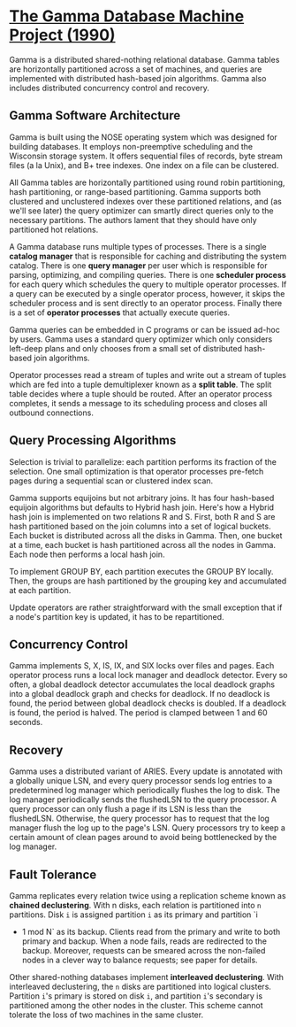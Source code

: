 # [The Gamma Database Machine Project (1990)](https://scholar.google.com/scholar?cluster=8912521541627865753)
Gamma is a distributed shared-nothing relational database. Gamma tables are
horizontally partitioned across a set of machines, and queries are implemented
with distributed hash-based join algorithms. Gamma also includes distributed
concurrency control and recovery.

## Gamma Software Architecture
Gamma is built using the NOSE operating system which was designed for building
databases. It employs non-preemptive scheduling and the Wisconsin storage
system. It offers sequential files of records, byte stream files (a la Unix),
and B+ tree indexes. One index on a file can be clustered.

All Gamma tables are horizontally partitioned using round robin partitioning,
hash partitioning, or range-based partitioning. Gamma supports both clustered
and unclustered indexes over these partitioned relations, and (as we'll see
later) the query optimizer can smartly direct queries only to the necessary
partitions. The authors lament that they should have only partitioned hot
relations.

A Gamma database runs multiple types of processes. There is a single **catalog
manager** that is responsible for caching and distributing the system catalog.
There is one **query manager** per user which is responsible for parsing,
optimizing, and compiling queries. There is one **scheduler process** for each
query which schedules the query to multiple operator processes. If a query can
be executed by a single operator process, however, it skips the scheduler
process and is sent directly to an operator process. Finally there is a set of
**operator processes** that actually execute queries.

Gamma queries can be embedded in C programs or can be issued ad-hoc by users.
Gamma uses a standard query optimizer which only considers left-deep plans and
only chooses from a small set of distributed hash-based join algorithms.

Operator processes read a stream of tuples and write out a stream of tuples
which are fed into a tuple demultiplexer known as a **split table**. The split
table decides where a tuple should be routed. After an operator process
completes, it sends a message to its scheduling process and closes all outbound
connections.

## Query Processing Algorithms
Selection is trivial to parallelize: each partition performs its fraction
of the selection. One small optimization is that operator processes pre-fetch
pages during a sequential scan or clustered index scan.

Gamma supports equijoins but not arbitrary joins. It has four hash-based
equijoin algorithms but defaults to Hybrid hash join. Here's how a Hybrid hash
join is implemented on two relations R and S. First, both R and S are hash
partitioned based on the join columns into a set of logical buckets. Each
bucket is distributed across all the disks in Gamma. Then, one bucket at a
time, each bucket is hash partitioned across all the nodes in Gamma. Each node
then performs a local hash join.

To implement GROUP BY, each partition executes the GROUP BY locally. Then, the
groups are hash partitioned by the grouping key and accumulated at each
partition.

Update operators are rather straightforward with the small exception that if a
node's partition key is updated, it has to be repartitioned.

## Concurrency Control
Gamma implements S, X, IS, IX, and SIX locks over files and pages. Each
operator process runs a local lock manager and deadlock detector. Every so
often, a global deadlock detector accumulates the local deadlock graphs into a
global deadlock graph and checks for deadlock. If no deadlock is found, the
period between global deadlock checks is doubled. If a deadlock is found, the
period is halved. The period is clamped between 1 and 60 seconds.


## Recovery
Gamma uses a distributed variant of ARIES. Every update is annotated with a
globally unique LSN, and every query processor sends log entries to a
predetermined log manager which periodically flushes the log to disk. The log
manager periodically sends the flushedLSN to the query processor. A query
processor can only flush a page if its LSN is less than the flushedLSN.
Otherwise, the query processor has to request that the log manager flush the
log up to the page's LSN. Query processors try to keep a certain amount of
clean pages around to avoid being bottlenecked by the log manager.

## Fault Tolerance
Gamma replicates every relation twice using a replication scheme known as
**chained declustering**. With n disks, each relation is partitioned into `n`
partitions. Disk `i` is assigned partition `i` as its primary and partition `i
- 1 mod N` as its backup. Clients read from the primary and write to both
primary and backup. When a node fails, reads are redirected to the backup.
Moreover, requests can be smeared across the non-failed nodes in a clever way
to balance requests; see paper for details.

Other shared-nothing databases implement **interleaved declustering**. With
interleaved declustering, the `n` disks are partitioned into logical clusters.
Partition `i`'s primary is stored on disk `i`, and partition `i`'s secondary is
partitioned among the other nodes in the cluster. This scheme cannot tolerate
the loss of two machines in the same cluster.

